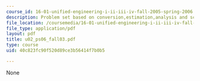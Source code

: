 ```yaml
---
course_id: 16-01-unified-engineering-i-ii-iii-iv-fall-2005-spring-2006
description: Problem set based on conversion,estimation,analysis and scaling.
file_location: /coursemedia/16-01-unified-engineering-i-ii-iii-iv-fall-2005-spring-2006/40c823fc90f520d89ce3b56414f7b0b5_u02_ps06_fall03.pdf
file_type: application/pdf
layout: pdf
title: u02_ps06_fall03.pdf
type: course
uid: 40c823fc90f520d89ce3b56414f7b0b5

---
```

None